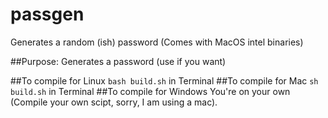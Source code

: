 # passgen
Generates a random (ish) password
(Comes with MacOS intel binaries)

##Purpose:
Generates a password (use if you want)

##To compile for Linux
`bash build.sh` in Terminal
##To compile for Mac
`sh build.sh` in Terminal
##To compile for Windows
You're on your own (Compile your own scipt, sorry, I am using a mac).
